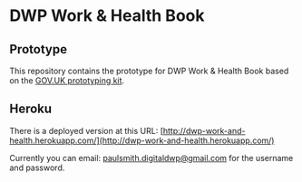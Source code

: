 # DWP Work & Health Book

## Prototype

This repository contains the prototype for DWP Work & Health Book based on the [GOV.UK prototyping kit](https://github.com/paulmsmith/govuk_prototype_kit).

## Heroku

There is a deployed version at this URL:
[http://dwp-work-and-health.herokuapp.com/](http://dwp-work-and-health.herokuapp.com/)

Currently you can email: [paulsmith.digitaldwp@gmail.com](mailto:paulsmith.digitaldwp@gmail.com) for the username and password. 
